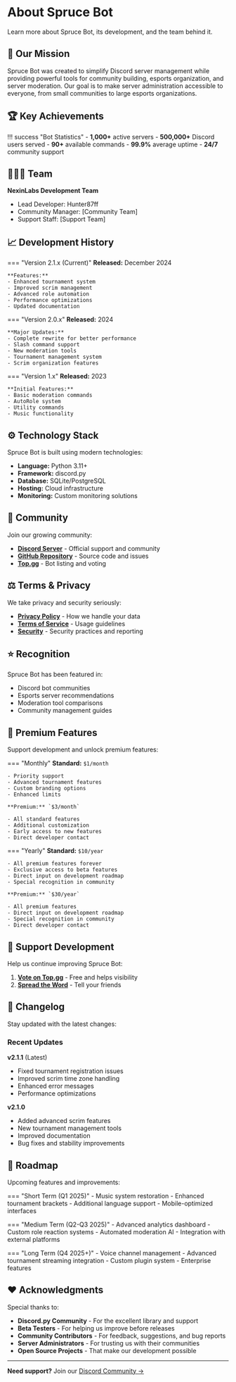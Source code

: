# About Spruce Bot

Learn more about Spruce Bot, its development, and the team behind it.

## :rocket: Our Mission

Spruce Bot was created to simplify Discord server management while providing powerful tools for community building, esports organization, and server moderation. Our goal is to make server administration accessible to everyone, from small communities to large esports organizations.

## :trophy: Key Achievements

<div class="stats-container" markdown>

!!! success "Bot Statistics"
    - **1,000+** active servers
    - **500,000+** Discord users served
    - **90+** available commands
    - **99.9%** average uptime
    - **24/7** community support

</div>

## :people_holding_hands: Team

**NexinLabs Development Team**
- Lead Developer: Hunter87ff
- Community Manager: [Community Team]
- Support Staff: [Support Team]

## :chart_with_upwards_trend: Development History

=== "Version 2.1.x (Current)"
    **Released:** December 2024
    
    **Features:**
    - Enhanced tournament system
    - Improved scrim management
    - Advanced role automation
    - Performance optimizations
    - Updated documentation

=== "Version 2.0.x"
    **Released:** 2024
    
    **Major Updates:**
    - Complete rewrite for better performance
    - Slash command support
    - New moderation tools
    - Tournament management system
    - Scrim organization features

=== "Version 1.x"
    **Released:** 2023
    
    **Initial Features:**
    - Basic moderation commands
    - AutoRole system
    - Utility commands
    - Music functionality

## :gear: Technology Stack

Spruce Bot is built using modern technologies:

- **Language:** Python 3.11+
- **Framework:** discord.py
- **Database:** SQLite/PostgreSQL
- **Hosting:** Cloud infrastructure
- **Monitoring:** Custom monitoring solutions

## :handshake: Community

Join our growing community:

- **[Discord Server](https://discord.gg/vMnhpAyFZm)** - Official support and community
- **[GitHub Repository](https://github.com/NexinLabs/Spruce)** - Source code and issues
- **[Top.gg](https://top.gg/bot/931202912888164474)** - Bot listing and voting

## :balance_scale: Terms & Privacy

We take privacy and security seriously:

- **[Privacy Policy](privacy.md)** - How we handle your data
- **[Terms of Service](terms.md)** - Usage guidelines
- **[Security](security.md)** - Security practices and reporting

## :star: Recognition

Spruce Bot has been featured in:

- Discord bot communities
- Esports server recommendations
- Moderation tool comparisons
- Community management guides

## :gem: Premium Features

Support development and unlock premium features:

=== "Monthly"
    **Standard:** `$1/month`

    - Priority support
    - Advanced tournament features
    - Custom branding options
    - Enhanced limits

    **Premium:** `$3/month`

    - All standard features
    - Additional customization
    - Early access to new features
    - Direct developer contact

=== "Yearly"
    **Standard:** `$10/year`

    - All premium features forever
    - Exclusive access to beta features
    - Direct input on development roadmap
    - Special recognition in community

    **Premium:** `$30/year`

    - All premium features
    - Direct input on development roadmap
    - Special recognition in community
    - Direct developer contact


## :gift_heart: Support Development

Help us continue improving Spruce Bot:

1. **[Vote on Top.gg](https://top.gg/bot/931202912888164474/vote)** - Free and helps visibility
2. **[Spread the Word](https://discord.gg/vMnhpAyFZm)** - Tell your friends


## :scroll: Changelog

Stay updated with the latest changes:

### Recent Updates

**v2.1.1** (Latest)

- Fixed tournament registration issues
- Improved scrim time zone handling
- Enhanced error messages
- Performance optimizations

**v2.1.0**

- Added advanced scrim features
- New tournament management tools
- Improved documentation
- Bug fixes and stability improvements

<!-- [View Full Changelog →](changelog.md) -->

## :crystal_ball: Roadmap

Upcoming features and improvements:

=== "Short Term (Q1 2025)"
    - Music system restoration
    - Enhanced tournament brackets
    - Additional language support
    - Mobile-optimized interfaces

=== "Medium Term (Q2-Q3 2025)"
    - Advanced analytics dashboard
    - Custom role reaction systems
    - Automated moderation AI
    - Integration with external platforms

=== "Long Term (Q4 2025+)"
    - Voice channel management
    - Advanced tournament streaming integration
    - Custom plugin system
    - Enterprise features

## :heart: Acknowledgments

Special thanks to:

- **Discord.py Community** - For the excellent library and support
- **Beta Testers** - For helping us improve before releases
- **Community Contributors** - For feedback, suggestions, and bug reports
- **Server Administrators** - For trusting us with their communities
- **Open Source Projects** - That make our development possible

---

<!-- **Want to contribute?** Check out our [Contributing Guide →](contributing.md) -->

**Need support?** Join our [Discord Community →](https://discord.gg/vMnhpAyFZm)
